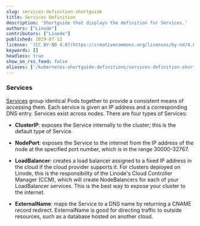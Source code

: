 ```yaml
---
slug: services-definition-shortguide
title: Services Definition
description: 'Shortguide that displays the definition for Services.'
authors: ["Linode"]
contributors: ["Linode"]
published: 2019-07-12
license: '[CC BY-ND 4.0](https://creativecommons.org/licenses/by-nd/4.0)'
keywords: []
headless: true
show_on_rss_feed: false
aliases: ['/kubernetes-shortguide-definitions/services-definition-shortguide/']
---
```


### Services

[Services](https://kubernetes.io/docs/concepts/services-networking/service/) group identical Pods together to provide a consistent means of accessing them. Each service is given an IP address and a corresponding DNS entry. Services exist across nodes. There are four types of Services:

 - **ClusterIP**: exposes the Service internally to the cluster; this is the default type of Service.

 - **NodePort**: exposes the Service to the internet from the IP address of the node at the specified port number, which is in the range 30000-32767.

 - **LoadBalancer**: creates a load balancer assigned to a fixed IP address in the cloud if the cloud provider supports it. For clusters deployed on Linode, this is the responsibility of the Linode's Cloud Controller Manager (CCM), which will create NodeBalancers for each of your LoadBalancer services. This is the best way to expose your cluster to the internet.

 - **ExternalName**: maps the Service to a DNS name by returning a CNAME record redirect. ExternalName is good for directing traffic to outside resources, such as a database hosted on another cloud.
